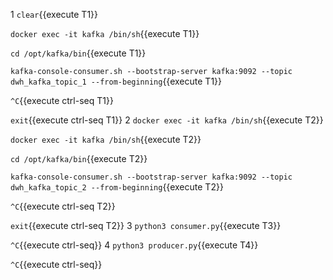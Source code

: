 
1
`clear`{{execute T1}}

`docker exec -it kafka /bin/sh`{{execute T1}}

`cd /opt/kafka/bin`{{execute T1}}

`kafka-console-consumer.sh --bootstrap-server kafka:9092 --topic dwh_kafka_topic_1 --from-beginning`{{execute T1}}

`^C`{{execute ctrl-seq T1}}

`exit`{{execute ctrl-seq T1}}
2
`docker exec -it kafka /bin/sh`{{execute T2}}

`docker exec -it kafka /bin/sh`{{execute T2}}

`cd /opt/kafka/bin`{{execute T2}}

`kafka-console-consumer.sh --bootstrap-server kafka:9092 --topic dwh_kafka_topic_2 --from-beginning`{{execute T2}}

`^C`{{execute ctrl-seq T2}}

`exit`{{execute ctrl-seq T2}}
3
`python3 consumer.py`{{execute T3}}

`^C`{{execute ctrl-seq}}
4
`python3 producer.py`{{execute T4}}

`^C`{{execute ctrl-seq}}